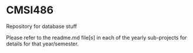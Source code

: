# CMSI486
Repository for database stuff

Please refer to the readme.md file[s] in each of the yearly sub-projects for details for that year/semester.

